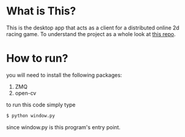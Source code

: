 # What is This?

This is the desktop app that acts as a client for a distributed online 2d racing game. To understand the project as a whole look at [this repo](https://github.com/Ziad-Nasr/Multiplayer-2DCarRacing).

# How to run?

you will need to install the following packages:
1. ZMQ
2. open-cv

to run this code simply type

```bash
$ python window.py
```

since window.py is this program's entry point.
